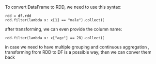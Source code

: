 To convert DataFrame to RDD, we need to use this syntax: 

```commandline
rdd = df.rdd
rdd.filter(lambda x: x[1] == "male").collect()
```

after transforming, we can even provide the column name:
```commandline
rdd.filter(lambda x: x["age"] == 28).collect()
```

in case we need to have multiple grouping and continuous aggregation
, transforming from RDD to DF is a possible way, then we can conver them back 
